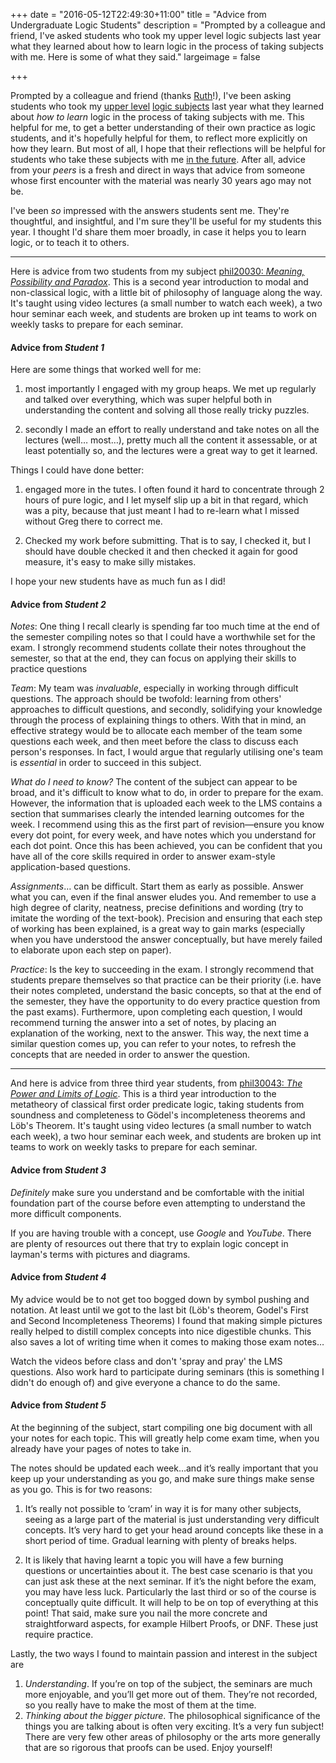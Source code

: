 +++
date = "2016-05-12T22:49:30+11:00"
title = "Advice from Undergraduate Logic Students"
description = "Prompted by a colleague and friend, I've asked students who took my upper level logic subjects last year what they learned about how to learn logic in the process of taking subjects with me. Here is some of what they said."
largeimage = false

+++


Prompted by a colleague and friend (thanks [Ruth](https://unimelb.academia.edu/RuthBoeker)!), I've been asking students who took my [upper level](https://consequently.org/class/2015/PHIL20030/) [logic subjects](https://consequently.org/class/2015/PHIL30043/) last year what they learned about *how to learn* logic in the process of taking subjects with me. This helpful for me, to get a better understanding of their own practice as logic students, and it's hopefully helpful for them, to reflect more explicitly on how they learn. But most of all, I hope that their reflections will be helpful for students who take these subjects with me [in the future](https://consequently.org/class/).  After all, advice from your *peers* is a fresh and direct in ways that advice from someone whose first encounter with the material was nearly 30 years ago may not be.

I've been *so* impressed with the answers students sent me. They're thoughtful, and insightful, and I'm sure they'll be useful for my students this year. I thought I'd share them moer broadly, in case it helps you to learn logic, or to teach it to others.

---

Here is advice from two students from my subject [<span class="caps">phil20030</span>: *Meaning, Possibility and Paradox*](https://consequently.org/class/2016/PHIL20030/). This is a second year introduction to modal and non-classical logic, with a little bit of philosophy of language along the way. It's taught using video lectures (a small number to watch each week), a two hour seminar each week, and students are broken up int teams to work on weekly tasks to prepare for each seminar. 

#### Advice from *Student 1*

Here are some things that worked well for me:

1. most importantly I engaged with my group heaps. We met up regularly and talked over everything, which was super helpful both in understanding the content and solving all those really tricky puzzles.

2. secondly I made an effort to really understand and take notes on all the lectures (well&hellip; most&hellip;), pretty much all the content it assessable, or at least potentially so, and the lectures were a great way to get it learned. 

Things I could have done better:

1. engaged more in the tutes. I often found it hard to concentrate through 2 hours of pure logic, and I let myself slip up a bit in that regard, which was a pity, because that just meant I had to re-learn what I missed without Greg there to correct me.

2. Checked my work before submitting. That is to say, I checked it, but I should have double checked it and then checked it again for good measure, it's easy to make silly mistakes. 

I hope your new students have as much fun as I did!

#### Advice from *Student 2*

*Notes*: One thing I recall clearly is spending far too much time at the end of the semester compiling notes so that I could have a worthwhile set for the exam. I strongly recommend students collate their notes throughout the semester, so that at the end, they can focus on applying their skills to practice questions

*Team*: My team was *invaluable*, especially in working through difficult questions. The approach should be twofold: learning from others' approaches to difficult questions, and secondly, solidifying your knowledge through the process of explaining things to others. With that in mind, an effective strategy would be to allocate each member of the team some questions each week, and then meet before the class to discuss each person's responses. In fact, I would argue that regularly utilising one's team is *essential* in order to succeed in this subject.

*What do I need to know?* The content of the subject can appear to be broad, and it's difficult to know what to do, in order to prepare for the exam. However, the information that is uploaded each week to the LMS contains a section that summarises clearly the intended learning outcomes for the week. I recommend using this as the first part of revision&mdash;ensure you know every dot point, for every week, and have notes which you understand for each dot point. Once this has been achieved, you can be confident that you have all of the core skills required in order to answer exam-style application-based questions.

*Assignments*&hellip; can be difficult. Start them as early as possible. Answer what you can, even if the final answer eludes you. And remember to use a high degree of clarity, neatness, precise definitions and wording (try to imitate the wording of the text-book). Precision and ensuring that each step of working has been explained, is a great way to gain marks (especially when you have understood the answer conceptually, but have merely failed to elaborate upon each step on paper).

*Practice*: Is the key to succeeding in the exam. I strongly recommend that students prepare themselves so that practice can be their priority (i.e. have their notes completed, understand the basic concepts, so that at the end of the semester, they have the opportunity to do every practice question from the past exams). Furthermore, upon completing each question, I would recommend turning the answer into a set of notes, by placing an explanation of the working, next to the answer. This way, the next time a similar question comes up, you can refer to your notes, to refresh the concepts that are needed in order to answer the question.

---


And here is advice from three third year students, from [<span class="caps">phil30043</span>: *The Power and Limits of Logic*](https://consequently.org/class/2015/PHIL30043/). This is a third year introduction to the metatheory of classical first order predicate logic, taking students from soundness and completeness to G&ouml;del's incompleteness theorems and L&ouml;b's Theorem. It's taught using video lectures (a small number to watch each week), a two hour seminar each week, and students are broken up int teams to work on weekly tasks to prepare for each seminar. 

#### Advice from *Student 3*

*Definitely* make sure you understand and be comfortable with the initial foundation part of the course before even attempting to understand the more difficult components.

If you are having trouble with a concept, use *Google* and *YouTube*. There are plenty of resources out there that try to explain logic concept in layman's terms with pictures and diagrams.

#### Advice from *Student 4*

My advice would be to not get too bogged down by symbol pushing and notation. At least until we got to the last bit (Löb's theorem, Godel's First and Second Incompleteness Theorems) I found that making simple pictures really helped to distill complex concepts into nice digestible chunks. This also saves a lot of writing time when it comes to making those exam notes&hellip;

Watch the videos before class and don't 'spray and pray' the LMS questions. Also work hard to participate during seminars (this is something I didn't do enough of) and give everyone a chance to do the same.

#### Advice from *Student 5*

At the beginning of the subject, start compiling one big document with all your notes for each topic. This will greatly help come exam time, when you already have your pages of notes to take in.

The notes should be updated each week&hellip;and it’s really important that you keep up your understanding as you go, and make sure things make sense as you go. This is for two reasons:

1. It’s really not possible to ‘cram’ in way it is for many other subjects, seeing as a large part of the material is just understanding very difficult concepts. It’s very hard to get your head around concepts like these in a short period of time. Gradual learning with plenty of breaks helps.

2. It is likely that having learnt a topic you will have a few burning questions or uncertainties about it. The best case scenario is that you can just ask these at the next seminar. If it’s the night before the exam, you may have less luck. Particularly the last third or so of the course is conceptually quite difficult. It will help to be on top of everything at this point! That said, make sure you nail the more concrete and straightforward aspects, for example Hilbert Proofs, or DNF. These just require practice.

Lastly, the two ways I found to maintain passion and interest in the subject are

1. *Understanding*. If you’re on top of the subject, the seminars are much more enjoyable, and you’ll get more out of them. They’re not recorded, so you really have to make the most of them at the time.
2. *Thinking about the bigger picture*. The philosophical significance of the things you are talking about is often very exciting. It’s a very fun subject! There are very few other areas of philosophy or the arts more generally that are so rigorous that proofs can be used. Enjoy yourself!




